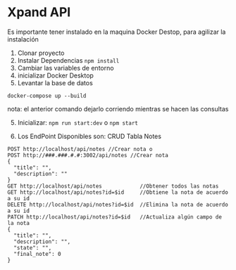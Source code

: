 

# Xpand API

Es importante tener instalado en la maquina Docker Destop, para agilizar la instalación

1. Clonar proyecto
2. Instalar Dependencias
```npm install```
3. Cambiar las variables de entorno
3. inicializar Docker Desktop
4. Levantar la base de datos
```
docker-compose up --build
```
nota: el anterior comando dejarlo corriendo mientras se hacen las consultas

5. Inicializar: 
```npm run start:dev``` o
```npm start```

7. Los EndPoint Disponibles son:
CRUD Tabla Notes
```
POST http://localhost/api/notes //Crear nota o
POST http://###.###.#.#:3002/api/notes //Crear nota
{
  "title": "",
  "description": ""
}
GET http://localhost/api/notes            //Obtener todos las notas
GET http://localhost/api/notes?id=$id     //Obtiene la nota de acuerdo a su id
DELETE http://localhost/api/notes?id=$id  //Elimina la nota de acuerdo a su id
PATCH http://localhost/api/notes?id=$id   //Actualiza algún campo de la nota
{
  "title": "",
  "description": "",
  "state": "",
  "final_note": 0
}
```



